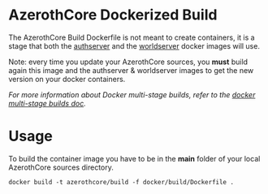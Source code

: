 # AzerothCore Dockerized Build

The AzerothCore Build Dockerfile is not meant to create containers, it is a stage that both the [authserver](https://github.com/azerothcore/azerothcore-wotlk/tree/master/docker/authserver) and the [worldserver](https://github.com/azerothcore/azerothcore-wotlk/tree/master/docker/worldserver) docker images will use.

Note: every time you update your AzerothCore sources, you **must** build again this image and the authserver & worldserver images to get the new version on your docker containers.

*For more information about Docker multi-stage builds, refer to the [docker multi-stage builds doc](https://docs.docker.com/develop/develop-images/multistage-build/).*

# Usage

To build the container image you have to be in the **main** folder of your local AzerothCore sources directory.

```docker build -t azerothcore/build -f docker/build/Dockerfile . ```
